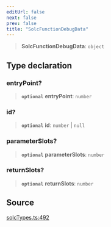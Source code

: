 ```yaml
---
editUrl: false
next: false
prev: false
title: "SolcFunctionDebugData"
---
```


> **SolcFunctionDebugData**: `object`

## Type declaration

### entryPoint?

> **`optional`** **entryPoint**: `number`

### id?

> **`optional`** **id**: `number` \| `null`

### parameterSlots?

> **`optional`** **parameterSlots**: `number`

### returnSlots?

> **`optional`** **returnSlots**: `number`

## Source

[solcTypes.ts:492](https://github.com/evmts/tevm-monorepo/blob/main/bundler-packages/solc/src/solcTypes.ts#L492)
